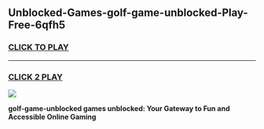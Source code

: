 
## Unblocked-Games-golf-game-unblocked-Play-Free-6qfh5
<h3>
<a href="https://premium76.site?title=golf-game-unblocked&ref=18A1">CLICK TO PLAY</a></h3>
<hr>

<h3>
<a href="https://premium76.site?title=golf-game-unblocked&ref=18A1">CLICK 2 PLAY</a>
  
</h3>

<a href="https://premium76.site?title=golf-game-unblocked&ref=18A1"><img src="https://clearcache.store/games.png"></a>


**golf-game-unblocked games unblocked: Your Gateway to Fun and Accessible Online Gaming**
